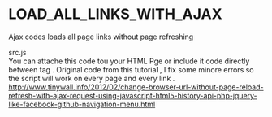 # LOAD_ALL_LINKS_WITH_AJAX
Ajax codes loads all page links without page refreshing 

src.js    
You can attache this code tou your HTML Pge or include it code directly between <script > </script>  tag .
Original code from this tutorial , I fix some minore errors so the script will work on every page and every  link .
http://www.tinywall.info/2012/02/change-browser-url-without-page-reload-refresh-with-ajax-request-using-javascript-html5-history-api-php-jquery-like-facebook-github-navigation-menu.html
